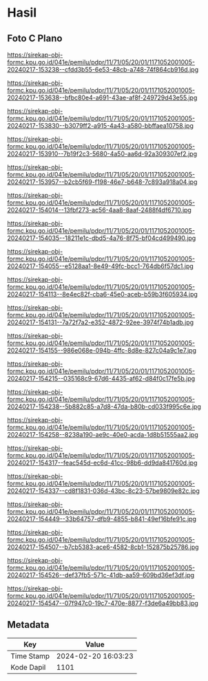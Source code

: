 # Hasil

## Foto C Plano

https://sirekap-obj-formc.kpu.go.id/041e/pemilu/pdpr/11/71/05/20/01/1171052001005-20240217-153238--cfdd3b55-6e53-48cb-a748-74f864cb916d.jpg

https://sirekap-obj-formc.kpu.go.id/041e/pemilu/pdpr/11/71/05/20/01/1171052001005-20240217-153638--bfbc80e4-a691-43ae-af8f-249729d43e55.jpg

https://sirekap-obj-formc.kpu.go.id/041e/pemilu/pdpr/11/71/05/20/01/1171052001005-20240217-153830--b3079ff2-a915-4a43-a580-bbffaea10758.jpg

https://sirekap-obj-formc.kpu.go.id/041e/pemilu/pdpr/11/71/05/20/01/1171052001005-20240217-153910--7b19f2c3-5680-4a50-aa6d-92a309307ef2.jpg

https://sirekap-obj-formc.kpu.go.id/041e/pemilu/pdpr/11/71/05/20/01/1171052001005-20240217-153957--b2cb5f69-f198-46e7-b648-7c893a918a04.jpg

https://sirekap-obj-formc.kpu.go.id/041e/pemilu/pdpr/11/71/05/20/01/1171052001005-20240217-154014--13fbf273-ac56-4aa8-8aaf-2488f4df6710.jpg

https://sirekap-obj-formc.kpu.go.id/041e/pemilu/pdpr/11/71/05/20/01/1171052001005-20240217-154035--18211e1c-dbd5-4a76-8f75-bf04cd499490.jpg

https://sirekap-obj-formc.kpu.go.id/041e/pemilu/pdpr/11/71/05/20/01/1171052001005-20240217-154055--e5128aa1-8e49-49fc-bcc1-764db6f57dc1.jpg

https://sirekap-obj-formc.kpu.go.id/041e/pemilu/pdpr/11/71/05/20/01/1171052001005-20240217-154113--8e4ec82f-cba6-45e0-aceb-b59b3f605934.jpg

https://sirekap-obj-formc.kpu.go.id/041e/pemilu/pdpr/11/71/05/20/01/1171052001005-20240217-154131--7a72f7a2-e352-4872-92ee-3974f74b1adb.jpg

https://sirekap-obj-formc.kpu.go.id/041e/pemilu/pdpr/11/71/05/20/01/1171052001005-20240217-154155--986e068e-094b-4ffc-8d8e-827c04a9c1e7.jpg

https://sirekap-obj-formc.kpu.go.id/041e/pemilu/pdpr/11/71/05/20/01/1171052001005-20240217-154215--035168c9-67d6-4435-af62-d84f0c17fe5b.jpg

https://sirekap-obj-formc.kpu.go.id/041e/pemilu/pdpr/11/71/05/20/01/1171052001005-20240217-154238--5b882c85-a7d8-47da-b80b-cd033f995c6e.jpg

https://sirekap-obj-formc.kpu.go.id/041e/pemilu/pdpr/11/71/05/20/01/1171052001005-20240217-154258--8238a190-ae9c-40e0-acda-1d8b51555aa2.jpg

https://sirekap-obj-formc.kpu.go.id/041e/pemilu/pdpr/11/71/05/20/01/1171052001005-20240217-154317--feac545d-ec6d-41cc-98b6-dd9da841760d.jpg

https://sirekap-obj-formc.kpu.go.id/041e/pemilu/pdpr/11/71/05/20/01/1171052001005-20240217-154337--cd8f1831-036d-43bc-8c23-57be9809e82c.jpg

https://sirekap-obj-formc.kpu.go.id/041e/pemilu/pdpr/11/71/05/20/01/1171052001005-20240217-154449--33b64757-dfb9-4855-b841-49ef16bfe91c.jpg

https://sirekap-obj-formc.kpu.go.id/041e/pemilu/pdpr/11/71/05/20/01/1171052001005-20240217-154507--b7cb5383-ace6-4582-8cb1-152875b25786.jpg

https://sirekap-obj-formc.kpu.go.id/041e/pemilu/pdpr/11/71/05/20/01/1171052001005-20240217-154526--def37fb5-571c-41db-aa59-609bd36ef3df.jpg

https://sirekap-obj-formc.kpu.go.id/041e/pemilu/pdpr/11/71/05/20/01/1171052001005-20240217-154547--07f947c0-19c7-470e-8877-f3de6a49bb83.jpg


## Metadata

| Key        | Value               |
| ---------- | ------------------- |
| Time Stamp | 2024-02-20 16:03:23 |
| Kode Dapil | 1101                |



